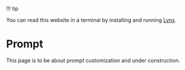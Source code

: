 !!! tip

You can read this website in a terminal by installing and running [Lynx](https://lynx.browser.org/).

# Prompt

This page is to be about prompt customization and under construction.
